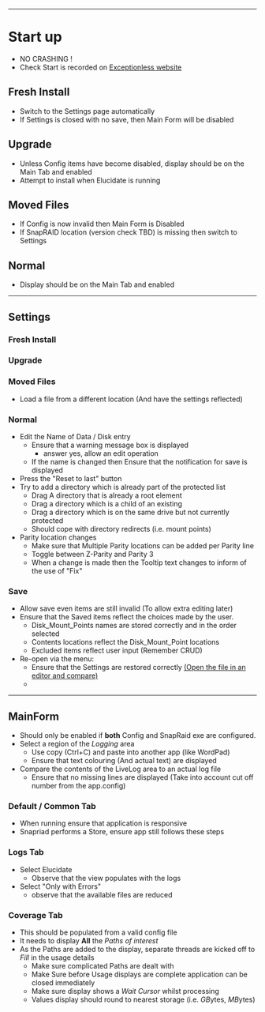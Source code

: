 <hr />

# Start up
- NO CRASHING !
- Check Start is recorded on [Exceptionless website](https://be.exceptionless.io/project/5baf46b571a3042bb85bf097/dashboard)

## Fresh Install
- Switch to the Settings page automatically
- If Settings is closed with no save, then Main Form will be disabled

## Upgrade
- Unless Config items have become disabled, display should be on the Main Tab and enabled
- Attempt to install when Elucidate is running

## Moved Files
- If Config is now invalid then Main Form is Disabled
- If SnapRAID location (version check TBD) is missing then switch to Settings

## Normal
- Display should be on the Main Tab and enabled

<hr />

## Settings

### Fresh Install

### Upgrade

### Moved Files
- Load a file from a different location (And have the settings reflected)

### Normal
- Edit the Name of Data / Disk entry
  - Ensure that a warning message box is displayed
    - answer yes, allow an edit operation
  - If the name is changed then Ensure that the notification for save is displayed
- Press the "Reset to last" button
- Try to add a directory which is already part of the protected list
  - Drag A directory that is already a root element
  - Drag a directory which is a child of an existing
  - Drag a directory which is on the same drive but not currently protected
  - Should cope with directory redirects (i.e. mount points)
- Parity location changes
  - Make sure that Multiple Parity locations can be added per Parity line
  - Toggle between Z-Parity and Parity 3
  - When a change is made then the Tooltip text changes to inform of the use of "Fix"

### Save
- Allow save even items are still invalid (To allow extra editing later)
- Ensure that the Saved items reflect the choices made by the user. 
  - Disk_Mount_Points names are stored correctly and in the order selected
  - Contents locations reflect the Disk_Mount_Point locations
  - Excluded items reflect user input (Remember CRUD)
- Re-open via the menu:
  - Ensure that the Settings are restored correctly [(Open the file in an editor and compare)](https://github.com/Smurf-IV/Elucidate/issues/39)
  - 

<hr />

## MainForm
- Should only be enabled if **both** Config and SnapRaid exe are configured.
- Select a region of the _Logging_ area
  - Use copy (Ctrl+C) and paste into another app (like WordPad)
  - Ensure that text colouring (And actual text) are displayed
- Compare the contents of the LiveLog area to an actual log file
  - Ensure that no missing lines are displayed (Take into account cut off number from the app.config)


### Default / Common Tab
- When running ensure that application is responsive
- Snapriad performs a Store, ensure app still follows these steps

### Logs Tab
- Select Elucidate
  - Observe that the view populates with the logs
- Select "Only with Errors"
  - observe that the available files are reduced



### Coverage Tab
- This should be populated from a valid config file
- It needs to display **All** the _Paths of interest_
- As the Paths are added to the display, separate threads are kicked off to _Fill_ in the usage details
  - Make sure complicated Paths are dealt with
  - Make Sure before Usage displays are complete application can be closed immediately
  - Make sure display shows a _Wait Cursor_ whilst processing
  - Values display should round to nearest storage (i.e. *GB*ytes, *MB*ytes)


